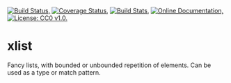 [![Build Status,](https://img.shields.io/travis/jsmaniac/xlist/master.svg)](https://travis-ci.org/jsmaniac/xlist)
[![Coverage Status,](https://img.shields.io/codecov/c/github/jsmaniac/xlist/master.svg)](https://codecov.io/gh/jsmaniac/xlist)
[![Build Stats,](https://img.shields.io/badge/build-stats-blue.svg)](http://jsmaniac.github.io/travis-stats/#jsmaniac/xlist)
[![Online Documentation,](https://img.shields.io/badge/docs-online-blue.svg)](http://docs.racket-lang.org/xlist/)
[![License: CC0 v1.0.](https://img.shields.io/badge/license-CC0-blue.svg)](https://creativecommons.org/publicdomain/zero/1.0/)

xlist
=====

Fancy lists, with bounded or unbounded repetition of elements. Can be used as a type or match pattern.